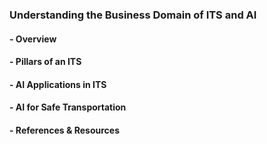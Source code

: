 ### Understanding the Business Domain of ITS and AI
#### - Overview
#### - Pillars of an ITS
#### - AI Applications in ITS
#### - AI for Safe Transportation
#### - References & Resources

